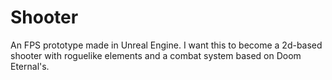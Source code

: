 # Shooter
An FPS prototype made in Unreal Engine. 
I want this to become a 2d-based shooter with roguelike elements 
and a combat system based on Doom Eternal's.

